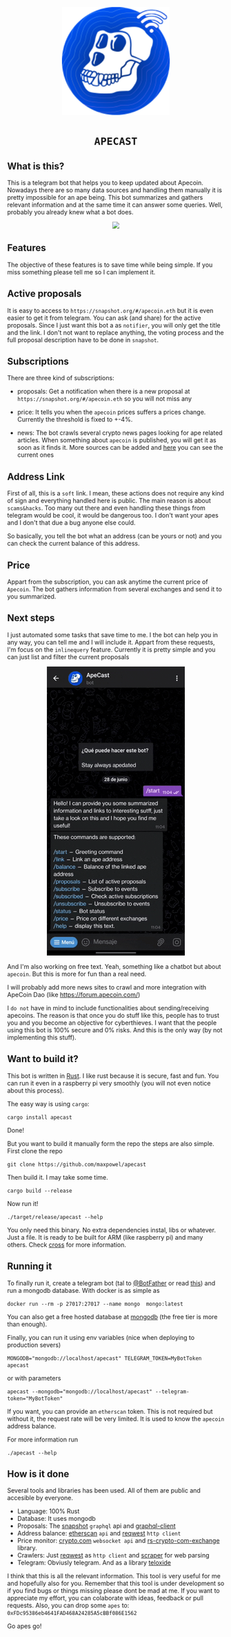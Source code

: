 <div align="center">
    <img src="./media/apecast.png" width="250"/>
    <h1><code>APECAST</code></h1>
</div>


## What is this?
This is a telegram bot that helps you to keep updated about Apecoin. Nowadays there are so many data sources and handling them manually it is pretty impossible for an ape being. This bot summarizes
and gathers relevant information and at the same time it can answer some queries. Well, probably you already knew what a bot does.

<div align="center">
    <img src="./media/guide.gif"/>
</div>


## Features
The objective of these features is to save time while being simple. If you miss something please tell me so I can implement it.


Active proposals
----------------
It is easy to access to `https://snapshot.org/#/apecoin.eth` but it is even easier to get it from telegram. You can ask (and share) for the active proposals. Since I just want this bot a as `notifier`, you will only get the title and the link. I don't not want to replace anything, the voting process and the full proposal description have to be done in `snapshot`.


Subscriptions
-------------
There are three kind of subscriptions:

* proposals: Get a notification when there is a new proposal at `https://snapshot.org/#/apecoin.eth` so you will not miss any

* price: It tells you when the `apecoin` prices suffers a prices change. Currently the threshold is fixed to +-4%.

* news: The bot crawls several crypto news pages looking for ape related articles. When something about `apecoin` is published, you will get it as soon as it finds it. More sources can be added and [here](src/monitor) you can see the current ones


Address Link
------------
First of all, this is a `soft` link. I mean, these actions does not require any kind of sign and everything handled here is public. The main
reason is about `scams&hacks`. Too many out there and even handling these things from telegram would be cool, it would be dangerous too. I don't want your apes and I don't that due a bug anyone else could.

So basically, you tell the bot what an address (can be yours or not) and you can check the current balance of this address.


Price
-----
Appart from the subscription, you can ask anytime the current price of `Apecoin`. The bot gathers information from several exchanges and send it to you summarized.


## Next steps
I just automated some tasks that save time to me. I the bot can help you in any way, you can tell me and I will include it. Appart from these requests, I'm focus on the `inlinequery` feature. Currently it is pretty simple and you can just list and filter the current proposals

<div align="center">
    <img src="./media/inline.gif"/>
</div>

And I'm also working on free text. Yeah, something like a chatbot but about `apecoin`. But this is more for fun than a real need.

I will probably add more news sites to crawl and more integration with ApeCoin Dao (like https://forum.apecoin.com/)

I `do not` have in mind to include functionalities about sending/receiving apecoins. The reason is that once you do stuff like this, people has to trust you and you become an objective for cyberthieves. I want that the people using this bot is 100% secure and 0% risks. And this is the only way (by not implementing this stuff).


## Want to build it?

This bot is written in [Rust](https://www.rust-lang.org/). I like rust because it is secure, fast and fun. You can run it even in a raspberry pi very smoothly (you will not even notice about this process).

The easy way is using `cargo`:
```
cargo install apecast
```
Done!

But you want to build it manually form the repo the steps are also simple.
First clone the repo
```
git clone https://github.com/maxpowel/apecast
```

Then build it. I may take some time.

```
cargo build --release
```

Now run it!
```
./target/release/apecast --help
```

You only need this binary. No extra dependencies instal, libs or whatever. Just a file.
It is ready to be built for ARM (like raspberry pi) and many others. Check [cross](https://github.com/cross-rs/cross) for more information.


## Running it

To finally run it, create a telegram bot (tal to [@BotFather](https://t.me/BotFather) or read [this](https://core.telegram.org/bots/tutorial)) and run a mongodb database. With docker is as simple as

```
docker run --rm -p 27017:27017 --name mongo  mongo:latest
```
You can also get a free hosted database at [mongodb](https://www.mongodb.com/) (the free tier is more than enough).

Finally, you can run it using env variables (nice when deploying to production severs)

```
MONGODB="mongodb://localhost/apecast" TELEGRAM_TOKEN=MyBotToken apecast
```
or with parameters
```
apecast --mongodb="mongodb://localhost/apecast" --telegram-token="MyBotToken"
```

If you want, you can provide an `etherscan` token. This is not required but without it, the
request rate will be very limited. It is used to know the `apecoin` address balance.

For more information run
```
./apecast --help
```


## How is it done

Several tools and libraries has been used. All of them are public and accesible by everyone.

* Language: 100% Rust
* Database: It uses mongodb
* Proposals: The [snapshot](https://snapshot.org) `graphql` api and [graphql-client](https://github.com/graphql-rust/graphql-client)
* Address balance: [etherscan](https://etherscan.io/) `api` and [reqwest](https://docs.rs/reqwest/latest/reqwest/) `http client`
* Price monitor: [crypto.com](https://exchange-docs.crypto.com/spot/index.html#websocket-root-endpoints ) `websocket api` and [rs-crypto-com-exchange](https://github.com/maxpowel/rs-crypto-com-exchange) library.
* Crawlers: Just [reqwest](https://docs.rs/reqwest/latest/reqwest/) as `http client` and [scraper](https://docs.rs/scraper/latest/scraper/) for web parsing
* Telegram: Obviusly telegram. And as a library [teloxide](https://github.com/teloxide/teloxide)



I think that this is all the relevant information. This tool is very useful for me and hopefully also for you. Remember that this tool is under development so if you find bugs or things missing please dont be mad at me. If you want to appreciate my effort, you can colaborate with ideas, feedback or pull requests. Also, you can drop some `apes` to: `0xFDc95386eb4641FAD468A24285A5cBBf086E1562`


Go apes go!